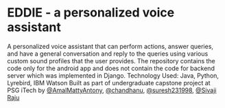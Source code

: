 # EDDIE - a personalized voice assistant
A personalized voice assistant that can perform actions, answer queries, and have a general conversation and reply to the queries using various custom sound profiles that the user provides.
The repository contains the code only for the android app and does not contain the code for backend server which was implemented in Django.
Technology Used: Java, Python, Lyrebird, IBM Watson
Built as part of undergraduate capstone project at PSG iTech by [@AmalMattyAntony](https://github.com/AmalMattyAntony), [@chandhanu](https://github.com/chandhanu), [@suresh231998](https://github.com/suresh231998), [@Sivaji Raju]()
